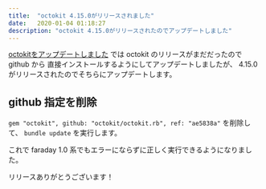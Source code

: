 ```yaml
---
title:  "octokit 4.15.0がリリースされました"
date:   2020-01-04 01:18:27
description: "octokit 4.15.0がリリースされたのでアップデートしました"
---
```


[octokitをアップデートしました](/update-octokit/) では octokit のリリースがまだだったので github から
直接インストールするようにしてアップデートしましたが、 4.15.0 がリリースされたのでそちらにアップデートします。

## github 指定を削除

`gem "octokit", github: "octokit/octokit.rb", ref: "ae5838a"` を削除して、 `bundle update` を実行します。

これで faraday 1.0 系でもエラーにならずに正しく実行できるようになりました。

リリースありがとうございます！


